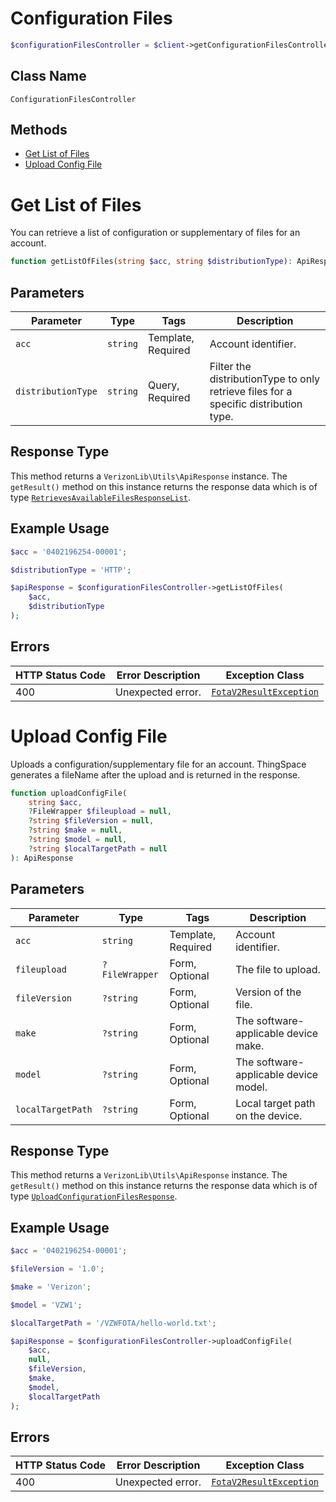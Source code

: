 # Configuration Files

```php
$configurationFilesController = $client->getConfigurationFilesController();
```

## Class Name

`ConfigurationFilesController`

## Methods

* [Get List of Files](../../doc/controllers/configuration-files.md#get-list-of-files)
* [Upload Config File](../../doc/controllers/configuration-files.md#upload-config-file)


# Get List of Files

You can retrieve a list of configuration or supplementary of files for an account.

```php
function getListOfFiles(string $acc, string $distributionType): ApiResponse
```

## Parameters

| Parameter | Type | Tags | Description |
|  --- | --- | --- | --- |
| `acc` | `string` | Template, Required | Account identifier. |
| `distributionType` | `string` | Query, Required | Filter the distributionType to only retrieve files for a specific distribution type. |

## Response Type

This method returns a `VerizonLib\Utils\ApiResponse` instance. The `getResult()` method on this instance returns the response data which is of type [`RetrievesAvailableFilesResponseList`](../../doc/models/retrieves-available-files-response-list.md).

## Example Usage

```php
$acc = '0402196254-00001';

$distributionType = 'HTTP';

$apiResponse = $configurationFilesController->getListOfFiles(
    $acc,
    $distributionType
);
```

## Errors

| HTTP Status Code | Error Description | Exception Class |
|  --- | --- | --- |
| 400 | Unexpected error. | [`FotaV2ResultException`](../../doc/models/fota-v2-result-exception.md) |


# Upload Config File

Uploads a configuration/supplementary file for an account. ThingSpace generates a fileName after the upload and is returned in the response.

```php
function uploadConfigFile(
    string $acc,
    ?FileWrapper $fileupload = null,
    ?string $fileVersion = null,
    ?string $make = null,
    ?string $model = null,
    ?string $localTargetPath = null
): ApiResponse
```

## Parameters

| Parameter | Type | Tags | Description |
|  --- | --- | --- | --- |
| `acc` | `string` | Template, Required | Account identifier. |
| `fileupload` | `?FileWrapper` | Form, Optional | The file to upload. |
| `fileVersion` | `?string` | Form, Optional | Version of the file. |
| `make` | `?string` | Form, Optional | The software-applicable device make. |
| `model` | `?string` | Form, Optional | The software-applicable device model. |
| `localTargetPath` | `?string` | Form, Optional | Local target path on the device. |

## Response Type

This method returns a `VerizonLib\Utils\ApiResponse` instance. The `getResult()` method on this instance returns the response data which is of type [`UploadConfigurationFilesResponse`](../../doc/models/upload-configuration-files-response.md).

## Example Usage

```php
$acc = '0402196254-00001';

$fileVersion = '1.0';

$make = 'Verizon';

$model = 'VZW1';

$localTargetPath = '/VZWFOTA/hello-world.txt';

$apiResponse = $configurationFilesController->uploadConfigFile(
    $acc,
    null,
    $fileVersion,
    $make,
    $model,
    $localTargetPath
);
```

## Errors

| HTTP Status Code | Error Description | Exception Class |
|  --- | --- | --- |
| 400 | Unexpected error. | [`FotaV2ResultException`](../../doc/models/fota-v2-result-exception.md) |

